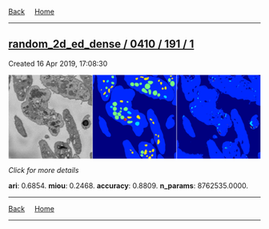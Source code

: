 
[Back](..)&nbsp;&nbsp;&nbsp;&nbsp;&nbsp;[Home](https://leapmanlab.github.io/snapshots)

---

<div class="summary"><a href="1"><h2>random_2d_ed_dense / 0410 / 191 / 1</h2></a><p>Created 16 Apr 2019, 17:08:30
</p><a href="1"><img src="1/media/summary.png" align="center"></a><p>
<i>Click for more details</i>
</p></div>

**ari**: 0.6854. **miou**: 0.2468. **accuracy**: 0.8809. **n_params**: 8762535.0000. 

---

[Back](..)&nbsp;&nbsp;&nbsp;&nbsp;&nbsp;[Home](https://leapmanlab.github.io/snapshots)

---